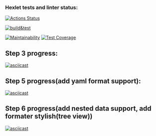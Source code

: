 ### Hexlet tests and linter status:
[![Actions Status](https://github.com/Noboribetsu/python-project-lvl2/workflows/hexlet-check/badge.svg)](https://github.com/Noboribetsu/python-project-lvl2/actions)

[![build&test](https://github.com/Noboribetsu/python-project-lvl2/actions/workflows/build&test.yml/badge.svg)](https://github.com/Noboribetsu/python-project-lvl2/actions/workflows/build&test.yml)

[![Maintainability](https://api.codeclimate.com/v1/badges/ca31f8d69abfb4353a82/maintainability)](https://codeclimate.com/github/Noboribetsu/python-project-lvl2/maintainability) [![Test Coverage](https://api.codeclimate.com/v1/badges/ca31f8d69abfb4353a82/test_coverage)](https://codeclimate.com/github/Noboribetsu/python-project-lvl2/test_coverage)

## Step 3 progress:
[![asciicast](https://asciinema.org/a/5ZkEvfFfOU9nlfDgjU8QoczYl.svg)](https://asciinema.org/a/5ZkEvfFfOU9nlfDgjU8QoczYl)

## Step 5 progress(add yaml format support):
[![asciicast](https://asciinema.org/a/ewyriF8csLUTxrn0uN1KQPoKy.svg)](https://asciinema.org/a/ewyriF8csLUTxrn0uN1KQPoKy)

## Step 6 progress(add nested data support, add formater stylish(tree view))
[![asciicast](https://asciinema.org/a/rPGuDnWdsaQZaXo52QR3Ebkj2.svg)](https://asciinema.org/a/rPGuDnWdsaQZaXo52QR3Ebkj2)
